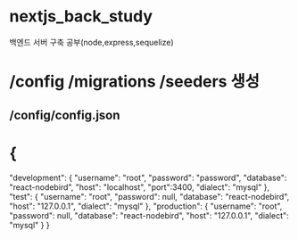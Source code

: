 # nextjs_back_study
백엔드 서버 구축 공부(node,express,sequelize)


# /config /migrations /seeders 생성

## /config/config.json
# {
  "development": {
    "username": "root",
    "password": "password",
    "database": "react-nodebird",
    "host": "localhost",
    "port":3400,
    "dialect": "mysql"
  },
  "test": {
    "username": "root",
    "password": null,
    "database": "react-nodebird",
    "host": "127.0.0.1",
    "dialect": "mysql"
  },
  "production": {
    "username": "root",
    "password": null,
    "database": "react-nodebird",
    "host": "127.0.0.1",
    "dialect": "mysql"
  }
}
